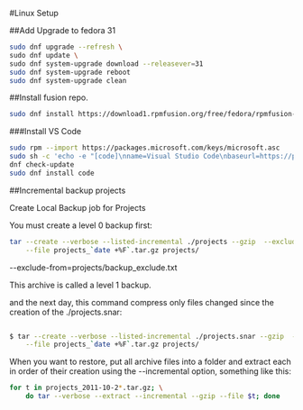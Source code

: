 #Linux Setup 

##Add Upgrade to fedora 31

````bash
sudo dnf upgrade --refresh \
sudo dnf update \
sudo dnf system-upgrade download --releasever=31 
sudo dnf system-upgrade reboot 
sudo dnf system-upgrade clean
````

##Install fusion repo.

````bash
sudo dnf install https://download1.rpmfusion.org/free/fedora/rpmfusion-free-release-$(rpm -E %fedora).noarch.rpm
````

###Install VS Code

````bash 
sudo rpm --import https://packages.microsoft.com/keys/microsoft.asc
sudo sh -c 'echo -e "[code]\nname=Visual Studio Code\nbaseurl=https://packages.microsoft.com/yumrepos/vscode\nenabled=1\ngpgcheck=1\ngpgkey=https://packages.microsoft.com/keys/microsoft.asc" > /etc/yum.repos.d/vscode.repo'
dnf check-update
sudo dnf install code
````




##Incremental backup projects  

Create Local Backup job for Projects 

You must create a level 0 backup first:

````bash
tar --create --verbose --listed-incremental ./projects --gzip  --exclude-from=projects/backup_exclude.txt \
    --file projects_`date +%F`.tar.gz projects/
````
--exclude-from=projects/backup_exclude.txt 

This archive is called a level 1 backup.

and the next day, this command compress only files changed since the creation of the ./projects.snar:

````bash

$ tar --create --verbose --listed-incremental ./projects.snar --gzip  --exclude-from=projects/backup_exclude.txt \
    --file projects_`date +%F`.tar.gz projects/
````


When you want to restore, put all archive files into a folder and extract each in order of their creation using the --incremental option, something like this:

````bash
for t in projects_2011-10-2*.tar.gz; \
    do tar --verbose --extract --incremental --gzip --file $t; done

````
